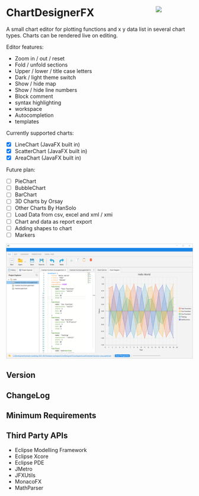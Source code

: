 # ChartDesignerFX <a href="https://foojay.io/today/works-with-openjdk"><img align="right" src="https://github.com/foojayio/badges/raw/main/works_with_openjdk/Works-with-OpenJDK.png" width="100"></a>
A small chart editor for plotting functions and x y data list in several chart types.
Charts can be rendered live on editing.

Editor features:
* Zoom in / out / reset
* Fold / unfold sections
* Upper / lower / title case letters
* Dark / light theme switch
* Show / hide map
* Show / hide line numbers
* Block comment 
* syntax highlighting
* workspace
* Autocompletion
* templates

Currently supported charts:
- [x] LineChart (JavaFX built in)
- [x] ScatterChart (JavaFX built in)
- [x] AreaChart (JavaFX built in)

Future plan:
- [ ] PieChart
- [ ] BubbleChart
- [ ] BarChart
- [ ] 3D Charts by Orsay
- [ ] Other Charts By HanSolo
- [ ] Load Data from csv, excel and xml / xmi
- [ ] Chart and data as report export
- [ ] Adding shapes to chart
- [ ] Markers

![Application](https://github.com/chqu1012/ChartDesignerFX/blob/main/ChartDesignerFX/resources/01_app.PNG)  


## Version

## ChangeLog

## Minimum Requirements

## Third Party APIs
* Eclipse Modelling Framework
* Eclipse Xcore
* Eclipse PDE
* JMetro
* JFXUtils
* MonacoFX
* MathParser


